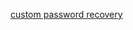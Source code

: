 [custom password recovery](/docs/guides/oie-embedded-sdk-use-case-custom-pwd-recovery-mfa/aspnet/main/)
